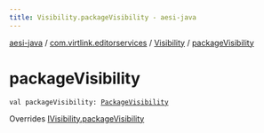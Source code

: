 ```yaml
---
title: Visibility.packageVisibility - aesi-java
---
```


[aesi-java](../../index.html) / [com.virtlink.editorservices](../index.html) / [Visibility](index.html) / [packageVisibility](.)

# packageVisibility

`val packageVisibility: `[`PackageVisibility`](../-package-visibility/index.html)

Overrides [IVisibility.packageVisibility](../-i-visibility/package-visibility.html)

